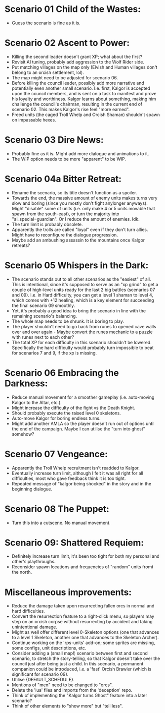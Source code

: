 # Scenario 01 Child of the Wastes:
- Guess the scenario is fine as it is.

# Scenario 02 Ascent to Power:
- Killing the second leader doesn't grant XP; what about the first?
- Revisit AI tuning, probably add aggression to the Wolf Rider side.
- Put matching villages on the map only (Elvish and Human villages don't belong to an orcish settlement, lol).
- The map might need to be adjusted for scenario 06.
- Before killing the council leader, possibly add more narrative and potentially even another small scenario. I.e. first, Kalgor is accepted upon the council members, and is sent on a task to manifest and prove his loyalty and worthiness. Kalgor learns about something, making him challenge the council's chairman, resulting in the current end of scenario 02. This makes Kalgor's rise feel "more earned".
- Freed units (the caged Troll Whelp and Orcish Shaman) shouldn't spawn on impassable hexes.

# Scenario 03 Dire News:
- Probably fine as it is. Might add more dialogue and animations to it.
- The WIP option needs to be more "apparent" to be WIP.

# Scenario 04a Bitter Retreat:
- Rename the scenario, so its title doesn't function as a spoiler.
- Towards the end, the massive amount of enemy units makes turns very slow and boring (since you mostly don't fight anylonger anyways). Might "disable" some of units (i.e. only make 4 or 5 units movable that spawn from the south-east), or turn the majority into "ai_special=guardian". Or I reduce the amount of enemies. Idk.
- The turn limit is probably obsolete.
- Apparently the trolls are called "loyal" even if they don't turn allies. Might have to reconfigure the dialogue progression.
- Maybe add an ambushing assassin to the mountains once Kalgor retreats?

# Scenario 05 Whispers in the Dark:
- The scenario stands out to all other scenarios as the "easiest" of all. This is intentional, since it's supposed to serve as an "xp grind" to get a couple of high-level units ready for the last 2 big battles (scenarios 07 and 09). I.e. in Hard difficulty, you can get a level 1 shaman to level 4, which comes with +12 healing, which is a key element for succeeding the final scenario 09 smoothly.
- Yet, it's probably a good idea to bring the scenario in line with the remaining scenario's balancing.
- The whole map needs to be shrunk. It is boring to play.
- The player shouldn't need to go back from runes to opened cave walls over and over again - Maybe convert the runes mechanic to a puzzle with runes next to each other?
- The total XP for each difficulty in this scenario shouldn't be lowered. Specifically the hard difficulty would probably turn impossible to beat for scenarios 7 and 9, if the xp is missing.

# Scenario 06 Embracing the Darkness:
- Reduce manual movement for a smoother gameplay (i.e. auto-moving Kalgor to the Altar, etc.).
- Might increase the difficulty of the fight vs the Death Knight.
- Should probably execute the raised level 0 skeletons.
- Auto-move Kalgor for boring endless turns.
- Might add another AMLA so the player doesn't run out of options until the end of the campaign. Maybe I can utilise the "turn into ghost" somehow?

# Scenario 07 Vengeance:
- Apparently the Troll Whelp recruitment isn't readded to Kalgor.
- Eventually increase turn limit, although I felt it was all right for all difficulties, most who gave feedback think it is too tight.
- Repeated message of "kalgor being shocked" in the story and in the beginning dialogue.

# Scenario 08 The Puppet:
- Turn this into a cutscene. No manual movement.

# Scenario 09: Shattered Requiem:
- Definitely increase turn limit, it's been too tight for both my personal and other's playthroughs.
- Reconsider spawn locations and frequencies of "random" units fromt the north.

# Miscellaneous improvements:
- Reduce the damage taken upon resurrecting fallen orcs in normal and hard difficulties.
- Convert the resurrection feature to a right-click menu, so players may step on an orcish corpse without resurrecting by accident and taking unintentional damage.
- Might as well offer different level 0-Skeleton options (one that advances to a level 1 Skeleton, another one that advances to the Skeleton Archer).
- Continue working on the 'rps-units' add-on; some sprites are missing, some configs, unit descriptions, etc.
- Consider adding a (small map!) scenario between first and second scenario, to stretch the story-telling, so that Kalgor doesn't take over the council just after being just a child. In this scenario, a permanent companion could be introduced, i.e. a 'fast' Orcish Brawler (which is significant for scenario 09).
- Utilise {DEFAULT_SCHEDULE}.
- Mentions of "men" need to be changed to "orcs".
- Delete the 'lua' files and imports from the 'deception' repo.
- Think of implementing the "Kalgor turns Ghost" feature into a later scenario?
- Think of other elements to "show more" but "tell less".
